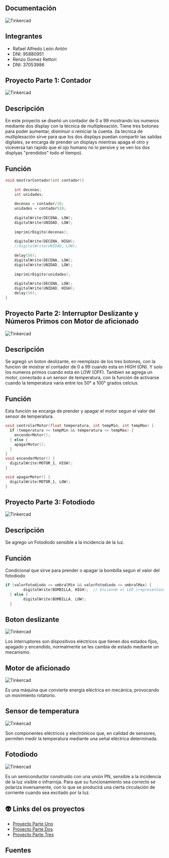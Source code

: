 
## Documentación 
![Tinkercad](./Image/arduino.png)


## Integrantes 
- Rafael Alfredo León Antón
- DNI: 95880951
- Renzo Gomez Rettori
- DNI: 37053986

## Proyecto Parte 1: Contador
![Tinkercad](./Image/Parte1DosDisplays.png)

## Descripción
En este proyecto se diseñó un contador de 0 a 99 mostrando los numeros mediante dos display con la técnica de multiplexación.
Tiene tres botones para poder aumentar, disminuir o reiniciar la cuenta. 
(la tecnica de multiplexación sirve para que los dos displays puedan compartir las salidas digitales, se encarga de prender un displays
mientras apaga el otro y viceversa tan rapido que el ojo humano no lo persive y se ven los dos displyas "prendidos" todo el tiempo). 


## Función
~~~ C (lenguaje en el que esta escrito)
void mostrarContador(int contador){
  
  	int decenas;
  	int unidades;
  
  	decenas = contador/10;
  	unidades = contador%10;
  
  	digitalWrite(DECENA, LOW);
  	digitalWrite(UNIDAD, LOW);
 
    imprimirDigito(decenas);
  
 	digitalWrite(DECENA, HIGH);
  	//digitalWrite(UNIDAD, LOW);
  
	delay(50);
  	digitalWrite(DECENA, LOW);
  	digitalWrite(UNIDAD, LOW);
  
  	imprimirDigito(unidades);
  
  	digitalWrite(DECENA, LOW);
  	digitalWrite(UNIDAD, HIGH);
  	delay(50);
}
~~~
## Proyecto Parte 2: Interruptor Deslizante y Números Primos con Motor de aficionado
![Tinkercad](./Image/Parte2Motor.png)


## Descripción
Se agregó un boton deslizante, en reemplazo de los tres botones, con la funcion de mostrar el contador de 0 a 99 cuando esta en HIGH (ON). Y solo los numeros primos cuando esta en LOW (OFF).
Tambien se agrega un motor, conectado a un sensor de temperatura, con la función de activarse cuando la temperatura varia
entre los 50° a 100° grados celcius.

## Función
Esta función se encarga de prender y apagar el motor segun el valor del sensor de temperatura.

~~~ C (lenguaje en el que esta escrito)
void controlarMotor(float temperatura, int tempMin, int tempMax) {
  if (temperatura >= tempMin && temperatura <= tempMax) {
    encenderMotor();
  } else {
    apagarMotor();
  }
}      
void encenderMotor() {
  digitalWrite(MOTOR_1, HIGH);
}

void apagarMotor() {
  digitalWrite(MOTOR_1, LOW);
}
~~~
## Proyecto Parte 3: Fotodiodo
![Tinkercad](./Image/Parte3Fotodiodo.png)

## Descripción
Se agrego un Fotodiodo sensible a la incidencia de la luz.

## Función
Condicional que sirve para prender o apagar la bombilla segun el valor del fotodiodo
~~~ C (lenguaje en el que esta escrito)
if (valorFotodiodo >= umbralMin && valorFotodiodo <= umbralMax) {
    	digitalWrite(BOMBILLA, HIGH);  // Enciende el LED (representando la bombilla)
  } else {
    	digitalWrite(BOMBILLA, LOW);   
  }
~~~
## Boton deslizante
![Tinkercad](./Image/BotonDeslizante.png)

Los interruptores son dispositivos eléctricos que tienen dos estados fijos, apagado y encendido, normalmente se les cambia de estado
mediante un mecanismo.

## Motor de aficionado
![Tinkercad](./Image/MotorAficionado.png)

Es una máquina que convierte energía eléctrica en mecánica, provocando un movimiento rotatorio.

## Sensor de temperatura
![Tinkercad](./Image/SensorTemperatura.png)

Son componentes eléctricos y electrónicos que, en calidad de sensores, permiten medir la temperatura 
mediante una señal eléctrica determinada.

## Fotodiodo
![Tinkercad](./Image/Fotodiodo.png)

Es un semiconductor construido con una unión PN, sensible a la incidencia de la luz visible o infrarroja. Para que su funcionamiento sea
correcto se polariza inversamente, con lo que se producirá una cierta circulación de corriente cuando sea excitado por la luz.

## :alien: Links del os proyectos
- [Proyecto Parte Uno](https://www.tinkercad.com/things/hkAItijYbKW-primerparcial/editel)
- [Proyecto Parte Dos](https://www.tinkercad.com/things/5mqfWWkbnb2-copy-of-primerparcialmotor2parte/editel?tenant=circuits)
- [Proyecto Parte Tres](https://www.tinkercad.com/things/1rRnbiA9Vgf-copy-of-primerparcialmotor2parte/editel?tenant=circuits)

## Fuentes
